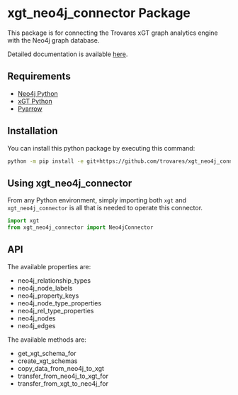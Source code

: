 # xgt_neo4j_connector Package

This package is for connecting the Trovares xGT graph analytics engine with the Neo4j graph database.

Detailed documentation is available [here](https://trovares.github.io/xgt_neo4j_connector/).

## Requirements

 - [Neo4j Python](https://pypi.org/project/neo4j/)
 - [xGT Python](https://pypi.org/project/xgt/)
 - [Pyarrow](https://pypi.org/project/pyarrow/)

## Installation

You can install this python package by executing this command:

```bash
python -m pip install -e git+https://github.com/trovares/xgt_neo4j_connector.git#egg=xgt_neo4j_connector
```

## Using xgt_neo4j_connector

From any Python environment, simply importing both `xgt` and `xgt_neo4j_connector` is all that is needed to operate this connector.

```python
import xgt
from xgt_neo4j_connector import Neo4jConnector
```

## API

The available properties are:

  - neo4j_relationship_types
  - neo4j_node_labels
  - neo4j_property_keys
  - neo4j_node_type_properties
  - neo4j_rel_type_properties
  - neo4j_nodes
  - neo4j_edges

The available methods are:

  - get_xgt_schema_for
  - create_xgt_schemas
  - copy_data_from_neo4j_to_xgt
  - transfer_from_neo4j_to_xgt_for
  - transfer_from_xgt_to_neo4j_for
